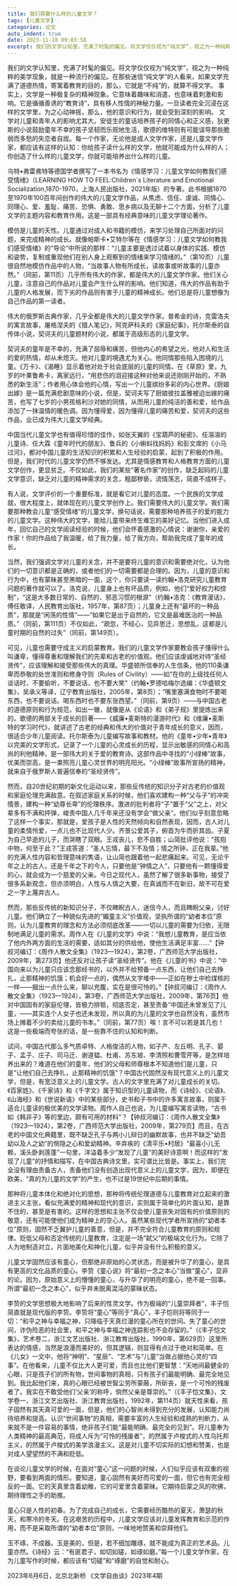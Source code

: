 ```yaml
---
title: 我们需要什么样的儿童文学？
tags: [儿童文学]
categories: 论文
auto_indent: true
date: 2023-11-18 09:03:58
excerpt: 我们的文学认知里，充满了时髦的偏见。将文学仅仅视为“纯文学”，视之为一种纯粹的美学现象，就是一种流行的偏见。在那些迷信“纯文学”的人看来，如果文学充满了道德热情，寄寓着教育的目的，那么，它就是“不纯”的，就算不得文学。
---
```

我们的文学认知里，充满了时髦的偏见。将文学仅仅视为“纯文学”，视之为一种纯粹的美学现象，就是一种流行的偏见。在那些迷信“纯文学”的人看来，如果文学充满了道德热情，寄寓着教育的目的，那么，它就是“不纯”的，就算不得文学。
事实上，文学是一种极复杂的精神现象。它意味着趣味和消遣，也意味着刺激和影响。它是循循善诱的“教育诗”，具有移人性情的神秘力量。一旦读者完全沉浸在这样的文学里，为之心动神摇，那么，他的意识和行为，就会受到深刻的影响。
文学对儿童和青年人的影响尤其大。安徒生的童话培养孩子的同情心和正义感，狄更斯的小说鼓励童年不幸的孩子坚韧而乐观地生活，歌德的维特则有可能误导那些脆弱而多愁的失恋者自戕。每一个作家，无论他是成人文学作家，还是儿童文学作家，都应该有这样的认知：你给孩子读什么样的文学，他就可能成为什么样的人；你创造了什么样的儿童文学，你就可能培养出什么样的儿童。

乌特•弗雷弗特等德国学者撰写了一本书名为《情感学习：儿童文学如何教我们感受情绪》（LEARNING HOW TO FEEL:Children´s Literature and Emotional Socialization,1870-1970，上海人民出版社，2021年版）的专著。此书根据1870至1970年100百年间创作的伟大的儿童文学作品，从焦虑、信任、虔诚、同情心、同理心、爱、羞耻、痛苦、恐惧、勇敢、思乡病以及无聊十二个方面，分析了儿童文学的主题内容和教育作用。这是一部具有经典意味的儿童文学理论著作。

模仿是儿童的天性。儿童通过对成人和书籍的模仿，来学习处理自己所面对的问题，来完成精神的成长。就像帕斯卡•艾特尔等在《情感学习：儿童文学如何教我们感受情绪》的“导论”中所说的那样：“儿童主要是透过试着以身体的实践、模仿和姿势，复制或重现他们在别人身上观察到的情绪来学习情绪的。”（第10页）儿童很自然地模仿作品中的人物，“当故事人物有所成长，读故事或听故事的儿童亦然。”（同前，第11页）几乎所有伟大的作家，都是伟大的儿童文学作家。他们关心儿童，注意自己的作品对儿童会产生什么样的影响。他们知道，伟大的作品有助于儿童的人格发展，而下劣的作品则有害于儿童的精神成长。他们总是将儿童想像为自己作品的第一读者。

伟大的俄罗斯古典作家，几乎全都是伟大的儿童文学作家。普希金的诗，克雷洛夫的寓言故事，屠格涅夫的《猎人笔记》，阿克萨科夫的《家庭纪事》，托尔斯泰的自传体小说，契诃夫的儿童题材的小说，都属于高级形态的儿童文学。

契诃夫的童年是不幸的，充满了屈辱和痛苦，但他内心的希望之光，他对人和生活的爱的热情，却从未熄灭。他对儿童的境遇尤为关心。他同情那些陷入困境的儿童。《万卡》、《渴睡》显示着他对处于社会底层的儿童的同情。在《草原》里，九岁的叶果鲁希卡，离家远行，“用悲伤的泪迎接这种对他来说还刚刚开始的，不熟悉的新生活”；作者用心体会他的心情，写出一个儿童缤纷多彩的内心世界。《厨娘出嫁》是一篇充满悲剧意味的小说，但是，契诃夫写了厨娘彼拉盖雅被迫出嫁的痛苦，也写了七岁的小男孩格利沙对她的同情，从而用儿童的纯洁的善和爱，给作品添加了一抹温情的暖色调。因为懂得爱，因为懂得儿童的痛苦和爱，契诃夫的这些作品，业已成为伟大儿童文学经典。

中国当代儿童文学也有值得珍惜的佳作，如张天翼的《宝葫芦的秘密》、任溶溶的儿童诗、任大霖《童年时代的朋友》、鲁兵的《小蝌蚪找妈妈》和彭文席的《小马过河》，都对中国儿童的生活知识的积累和人生经验的启蒙，起到了积极的作用。但是，我们时代的儿童文学仍然不够发达。尤其是情感教育和人格教育方面的儿童文学创作，更显贫乏。不仅如此，我们的某些“著名作家”的创作，缺乏起码的儿童文学意识，缺乏对儿童的精神需求的关念，粗鄙秽亵，流情荡志，简直不成样子。

有人说，文学评价的一个重要标准，就是看它对儿童的态度。一个民族的文学成就，很大程度上，就体现在的儿童文学创作上。我们需要伟大的儿童文学。我们需要那种教会儿童“感受情绪”的儿童文学，换句话说，需要那种培养孩子的爱的能力的儿童文学。这种伟大的文学，能给儿童带来终生难忘的美好记忆。当他们进入成年，回忆自己的文学阅读经验的时候，他们会怀着感激的心情说：谢谢你，亲爱的作家！你的作品给了我温暖，给了我力量，给了我方向，帮助我完成了童年的成长。

当然，我们强调文学对儿童的关念，并不是要将儿童的意识和需要绝对化，认为他们的一切意识都是正确的，或者他们的一切需要都是合理的。因为，儿童的意识和行为中，也有蒙昧甚至黑暗的一面，这个，你只要读一读约翰•洛克研究儿童教育问题的著作就可以了。洛克说，儿童身上也有坏品质，例如，他们“爱好权力和控制”，“这是大多数日常的、自然的、邪恶习惯的根源”（约翰•洛克：《教育漫话》，傅任敢译，人民教育出版社，1957年，第87页）；儿童身上还有“最坏的一种品质”，那就是“闲荡的性情”——“如果它是出于自然的，它又是最难医治的一种品质。”（同前，第111页）不仅如此，“疏忽，不经心，见异思迁，思想乱，这都是儿童时期的自然的过失”（同前，第149页）。

可见，儿童也需要守成主义的启蒙教育。我们的儿童文学作家要教会孩子懂得什么叫谦卑，懂得尊重和理解我们的先辈和古老的价值观。他们应该虔诚地对待“圣经贤传”，应该理解和接受那些伟大的真理。华盛顿所信奉的人生信条，他的110条谦卑而恭敬的处世准则和修身守则（Rules of Civility）——如“在你的上级找任何人谈话时，不要偷听，不要说话，也不要大笑”（约翰•罗德哈梅尔选编：《华盛顿文集》，吴承义等译，辽宁教育出版社，2005年，第8页）；“嘴里塞满食物时不要喝东西，也不要说话。喝东西时也不要东张西望。”（同前，第9页）——与中国古老的道德原则和行为规范，如出一辙，就像是从《论语》和《弟子规》里提炼出来的。歌德的两部关于成长的巨著——《威廉•麦斯特的漫游时代》和《维廉•麦斯特的学习时代》，就讲述了古老的经典和伟大的价值对于青年成长的意义，因而，很适合少年儿童阅读。托尔斯泰为儿童编写故事和教材。他的《童年•少年•青年》以完美的文学形式，记录了一个儿童的心灵成长的历程，显示出敏感的同情心和高尚的利他精神，是一部伟大的关于爱的教育诗。这部作品中寻找的“小绿棒”故事，优美而崇高，是一束照亮儿童心灵世界的明亮阳光。“小绿棒”故事所宣扬的精神，就来自于俄罗斯人普遍信奉的“圣经贤传”。

然而，自20世纪初期的新文化运动以来，那些反传统的知识分子对古老的价值观和家庭伦理充满敌意。在叙述家庭关系的时候，他们喜欢建构一种“父与子”的冲突情景，建构一种“幼尊长卑”的伦理秩序。激进的批判者将“子”置于“父”之上，对父辈多有不满和抨弹，峻责中国人几千年来还没有学会“做父亲”。他们似乎刻意忽略了这样一个事实，那就是，爱孩子是人性的天然倾向和自然表现，因而，古人对儿童的柔情怜爱，一点儿也不比现代人少。齐景公爱其子，俯首为牛而折其齿。子夏为自己早逝的儿子，而哭瞎了双眼。王戎丧儿，悲不自胜；山简批评他说：“孩抱中物，何至于此？”王戎答道：“圣人忘情，最下不及情；情之所钟，正在我辈。”他的充满人性内容和哲理意味的隽语，让山简也跟着他一起悲痛起来。可见，无论千年之上的古人，还是千年之下的今人，只要他是“钟情之人”，只要他有一颗懂得爱的心，就会成为一个慈爱的父亲。今日之现代人，虽然了解了很多新事物，接受了很多系新观念，但亦须明白，人性与人情之大要，在真诚而不在新旧，故不可在爱之一字上蔑弃古人。

然而，那些反传统的新知识分子，不仅睥睨古人，迷信今人，而且睥睨父亲，讨好儿童。他们确立了一种貌似先进的“媚童主义”价值观，坚执所谓的“幼者本位”原则，认为儿童教育的理念和方法必须彻底改革——一切以儿童的需要为归依，无限制地满足儿童的需求。周作人在《儿童的文学》中说：“我想儿童教育，是应当依了他内外两方面的生活的需要，适如其分的供给他，使他生活满足丰富……”【钟叔河编订：《周作人散文全集》（1923—1924），第2卷，广西师范大学出版社，2009年，第273页】他还反对让孩子读“圣经贤传”。他在《儿童的书》中说：“中国向来以为儿童只应该念那经书的，以外并不给预备一点东西，让他们自己去挣扎，止那精神的饥饿；机会好一点的，偶然从文字堆中——正如在秽土中检煤核的一样——掘出一点什么来，聊以充腹，实在是很可怜的。”【钟叔河编订：《周作人散文全集》（1923—1924），第3卷，广西师范大学出版社，2009年，第76页】他对中国固有的家庭伦理，皆极力排牴，彻底否定，甚至责备“中国还未曾发见了儿童，——其实连个人女子也还未发现，所以真的为儿童的文学也自然没有，虽然市场上摊着不少的卖给儿童的书本。”（同前，第77页）唉！言不可以若是其几也！这是一些极端而夸张的话，是一些靠不住的认知和判断。

试问，中国古代那么多气质卓特、人格俊洁的人物，如子产、左丘明、孔子、晏子、孟子、庄子、司马迁、谢道韫、杜甫、苏东坡、李清照和曹雪芹等，是怎样培养出来的？难道在他们的童年，他们的父母和师尊根本不知道他们是儿童，只是“让他们自己去挣扎，止那精神的饥饿”？中国古代固然没有现代意义上的儿童文学，但是，有宽泛意义上的儿童文学。古人的文字里充满了对儿童成长的关切。《百家姓》、《千家诗》和《千字文》属于知识型的儿童读物，而《诗经》、《论语》、《山海经》和《世说新语》中的某些部分，史书和子书中的许多寓言故事，则属于适合儿童读的极优美的文学读物。周作人自己也说，为儿童编写寓言读物，“古书如《韩非子》等的里边，颇有可用的材料”？【钟叔河编订：《周作人散文全集》（1923—1924），第2卷，广西师范大学出版社，2009年，第279页】而且，在古老的中国文化典籍里，既不缺乏孔子与两小儿辩日的幽默故事，也并不缺乏“幼吾幼以及人之幼”的恻隐之心和爱幼精神。辛弃疾的《清平乐•村居》“最喜小儿无赖，溪头卧剥莲蓬”一句里，洋溢着多少“发现了儿童”的美好诗意啊！而这样的“发现了儿童”的抒情和描写，在中国古典诗文里，实可谓比比皆是。事实上，我们完全没有理由责备古人，责备他们没有创造出现代意义上的儿童文学，因为，即便在欧美，“真的为儿童的文学”的产生，也不过是19世纪中后期的事情。

那种将儿童本体化和绝对化的思想，那种将传统伦理道德与儿童教育对立起来的激进主义主张，看似充满爱的精神和现代的意识，实则属于简单化的片面认知，是靠不住的，甚至是有害的。这样的思想和主张不仅会使儿童丧失对固有的价值原则的敬意，还有可能使他们成为精神上的空心人。虽然某些现代学者所宣扬的“幼者本位”原则，固然不乏翼护儿童的善意，但是，并不完全符合儿童教育的原则和规律。贬低父母和否定传统的儿童教育，注定是一场“弑父”的极端文化行为。它除了人为地制造对立，片面地美化和神化儿童，似乎并没有什么积极的意义。

儿童文学固然应该有童心，但那绝非原始的心灵状态，而是被升华了的童心，是具有更高的文化品质的童心。李贽《童心说》将“最初一念之本心”当做“童心”，显非的论。因为，原始意义上的懵懂的童心，与升华了的明亮的童心，绝不是一回事。所谓“最初一念之本心”，似乎并未脱离混沌的蒙昧状态。

李贽的文学思想极大地影响了后来的性灵文学。作为极端的“儿童崇拜者”，丰子恺简直就是现代版的李贽。李贽将“童心”等同于“真心”，丰子恺则将等同于一切：“和平之神与幸福之神，只降临于天真烂漫的童心所在的世间。失了童心的世间，诈伪险恶的社会里，和平之神与幸福之神连踪影也不会存留的。”（《丰子恺文集》，艺术卷二，浙江文艺出版社、浙江教育出版社，1990年，第629页）这里所表达的情感，当然是浪漫而美好的，但其逻辑，则显得有点过于绝对和简单。在《儿女》一文中，他将“神明”、“星辰”、“艺术”与“儿童”当做占据他心灵的“四事”。在他看来，儿童不仅比大人更可爱，而且也比他们更智慧：“天地间最健全的心眼，只是孩子们的所有物，世间事物的真相，只有孩子们最能明确、最完全地见到。我比起他们来，真的心眼已经被世智尘劳所蒙蔽，所斫丧，是一个可怜的残废者了。我实在不敢受他们‘父亲’的称呼，倘然父亲是尊崇的。”（《丰子恺文集》，文学卷一，浙江文艺出版社、浙江教育出版社，1992年，第114页）就天性来看，孩子固然有其天真可爱的一面，但是，他们的心智尚未得到充分的发展，认知能力尚待培养和提高。认识“世间事物”的真相，需要丰富的人生经验和成熟的判断力，从来就不是一件容易的事情，绝非孩子们能“最能明确、最完全的见到”。将儿童奉为人类精神的最高典范，将成人斥为“可怜的残废者”，的然属于卢梭式的人性乌托邦主义，的然属于卢梭式的美学浪漫主义。这是对儿童不切实际的幻想和赞美，也是对成人望望然的不满和贬低。

在谈论儿童文学的时候，在面对“童心”这一问题的时候，人们似乎应该有双重的视野，要看到两面的情形。要知道，童心固然有美好而可爱的一面，但它也有完全相反的一面。它的天真里含着幼稚，它的可爱里含着蒙昧。它期待启蒙之风的吹拂，期待理性之手的助推。

童心只是人性的初春。为了完成自己的成长，它需要经历酷热的夏天，萧瑟的秋天，和寒冷的冬天。在这艰苦的历程中，儿童文学应该对儿童发挥教育和示范的作用，而不是采取所谓的“幼者本位”原则，一味地地赞美和崇拜他们。

玉不琢，不成器。玉是美的，但是，若不细加雕琢，就不能成为真正的艺术品。儿童亦然。《诗经》云：“有匪君子，如切如磋，如琢如磨。”每一个儿童文学作家，在为儿童写作的时候，都应该有“切磋”和“琢磨”的自觉和耐心。

2023年6月6日，北京北新桥
《文学自由谈》2023年4期
